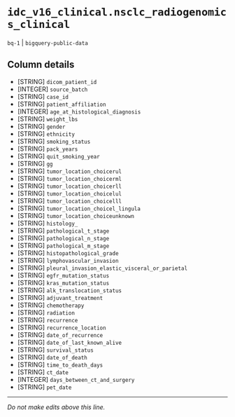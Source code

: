 # `idc_v16_clinical.nsclc_radiogenomics_clinical`
`bq-1` | `bigquery-public-data`

## Column details
* [STRING]    `dicom_patient_id`
* [INTEGER]   `source_batch`
* [STRING]    `case_id`
* [STRING]    `patient_affiliation`
* [INTEGER]   `age_at_histological_diagnosis`
* [STRING]    `weight_lbs`
* [STRING]    `gender`
* [STRING]    `ethnicity`
* [STRING]    `smoking_status`
* [STRING]    `pack_years`
* [STRING]    `quit_smoking_year`
* [STRING]    `gg`
* [STRING]    `tumor_location_choicerul`
* [STRING]    `tumor_location_choicerml`
* [STRING]    `tumor_location_choicerll`
* [STRING]    `tumor_location_choicelul`
* [STRING]    `tumor_location_choicelll`
* [STRING]    `tumor_location_choicel_lingula`
* [STRING]    `tumor_location_choiceunknown`
* [STRING]    `histology_`
* [STRING]    `pathological_t_stage`
* [STRING]    `pathological_n_stage`
* [STRING]    `pathological_m_stage`
* [STRING]    `histopathological_grade`
* [STRING]    `lymphovascular_invasion`
* [STRING]    `pleural_invasion_elastic_visceral_or_parietal`
* [STRING]    `egfr_mutation_status`
* [STRING]    `kras_mutation_status`
* [STRING]    `alk_translocation_status`
* [STRING]    `adjuvant_treatment`
* [STRING]    `chemotherapy`
* [STRING]    `radiation`
* [STRING]    `recurrence`
* [STRING]    `recurrence_location`
* [STRING]    `date_of_recurrence`
* [STRING]    `date_of_last_known_alive`
* [STRING]    `survival_status`
* [STRING]    `date_of_death`
* [STRING]    `time_to_death_days`
* [STRING]    `ct_date`
* [INTEGER]   `days_between_ct_and_surgery`
* [STRING]    `pet_date`

-------------------------------------------------------------------------------
*Do not make edits above this line.*
